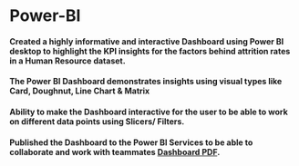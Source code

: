 # Power-BI
#### Created a highly informative and interactive Dashboard using Power BI desktop to highlight the KPI insights for the factors behind attrition rates in a Human Resource dataset.
#### The Power BI Dashboard demonstrates insights using visual types like Card, Doughnut, Line Chart & Matrix
#### Ability to make the Dashboard interactive for the user to be able to work on different data points using Slicers/ Filters.
#### Published the Dashboard to the Power BI Services to be able to collaborate and work with teammates [Dashboard PDF](https://pages.github.com/).

